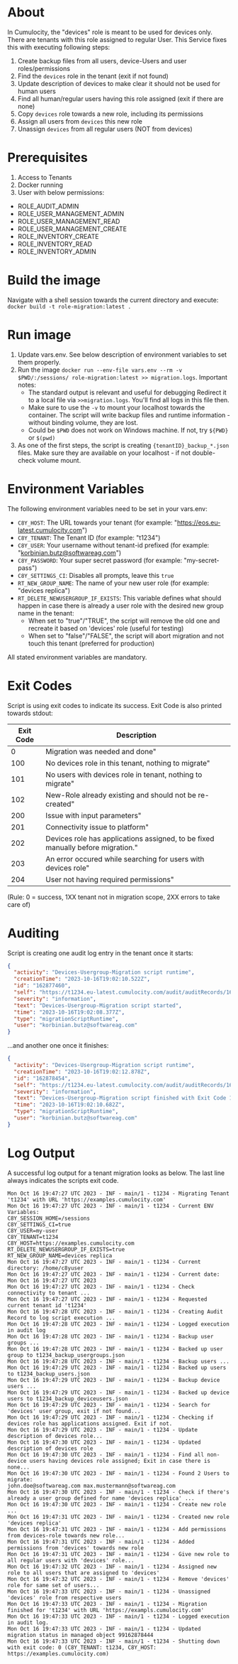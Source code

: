 # About

In Cumulocity, the "devices" role is meant to be used for devices only. There are tenants with this role assigned to regular User. This Service fixes this with executing following steps:

1. Create backup files from all users, device-Users and user roles/permissions
2. Find the `devices` role in the tenant (exit if not found)
3. Update description of devices to make clear it should not be used for human users
4. Find all human/regular users having this role assigned (exit if there are none)
5. Copy `devices` role towards a new role, including its permissions
6. Assign all users from `devices` this new role
7. Unassign `devices` from all regular users (NOT from devices)

# Prerequisites

1. Access to Tenants
2. Docker running
3. User with below permissions:

* ROLE_AUDIT_ADMIN
* ROLE_USER_MANAGEMENT_ADMIN
* ROLE_USER_MANAGEMENT_READ
* ROLE_USER_MANAGEMENT_CREATE
* ROLE_INVENTORY_CREATE
* ROLE_INVENTORY_READ
* ROLE_INVENTORY_ADMIN



# Build the image

Navigate with a shell session towards the current directory and execute: `docker build -t role-migration:latest .`

# Run image

1. Update vars.env. See below description of environment variables to set them properly.
2. Run the image `docker run --env-file vars.env --rm -v $PWD/:/sessions/ role-migration:latest >> migration.logs`. Important notes:
   - The standard output is relevant and useful for debugging Redirect it to a local file via `>>migration.logs`. You'll find all logs in this file then.
   - Make sure to use the `-v` to mount your localhost towards the container. The script will write backup files and runtime information - without binding volume, they are lost.
   - Could be `$PWD` does not work on Windows machine. If not, try `${PWD}` or `$(pwd)`
3. As one of the first steps, the script is creating `{tenantID}_backup_*.json` files. Make sure they are available on your localhost - if not double-check volume mount.

# Environment Variables

The following environment variables need to be set in your vars.env:

- `C8Y_HOST`: The URL towards your tenant (for example: "https://eos.eu-latest.cumulocity.com")
- `C8Y_TENANT`: The Tenant ID (for example: "t1234")
- `C8Y_USER`: Your username without tenant-id prefixed (for example: "korbinian.butz@softwareag.com")
- `C8Y_PASSWORD`: Your super secret password (for example: "my-secret-pass")
- `C8Y_SETTINGS_CI`: Disables all prompts, leave this `true`
- `RT_NEW_GROUP_NAME`: The name of your new user role (for example: "devices replica")
- `RT_DELETE_NEWUSERGROUP_IF_EXISTS`: This variable defines what should happen in case there is already a user role with the desired new group name in the tenant:
  - When set to "true"/"TRUE", the script will remove the old one and recreate it based on 'devices' role (useful for testing)
  - When set to "false"/"FALSE", the script will abort migration and not touch this tenant (preferred for production)

All stated environment variables are mandatory.

# Exit Codes

Script is using exit codes to indicate its success. Exit Code is also printed towards stdout:

| Exit Code | Description                                                                     |
|-----------|---------------------------------------------------------------------------------|
| 0         | Migration was needed and done"                                                  |
| 100       | No devices role in this tenant, nothing to migrate"                             |
| 101       | No users with devices role in tenant, nothing to migrate"                       |
| 102       | New-Role already existing and should not be re-created"                         |
| 200       | Issue with input parameters"                                                    |
| 201       | Connectivity issue to platform"                                                 |
| 202       | Devices role has applications assigned, to be fixed manually before migration." |
| 203       | An error occured while searching for users with devices role"                   |
| 204       | User not having required permissions"                                           |

(Rule: 0 = success, 1XX tenant not in migration scope, 2XX errors to take care of)

# Auditing

Script is creating one audit log entry in the tenant once it starts:

```json
{
  "activity": "Devices-Usergroup-Migration script runtime",
  "creationTime": "2023-10-16T19:02:10.522Z",
  "id": "162877460",
  "self": "https://t1234.eu-latest.cumulocity.com/audit/auditRecords/162877460",
  "severity": "information",
  "text": "Devices-Usergroup-Migration script started",
  "time": "2023-10-16T19:02:08.377Z",
  "type": "migrationScriptRuntime",
  "user": "korbinian.butz@softwareag.com"
}
```

...and another one once it finishes:

```json
{
  "activity": "Devices-Usergroup-Migration script runtime",
  "creationTime": "2023-10-16T19:02:12.878Z",
  "id": "162878454",
  "self": "https://t1234.eu-latest.cumulocity.com/audit/auditRecords/162878454",
  "severity": "information",
  "text": "Devices-Usergroup-Migration script finished with Exit Code 101",
  "time": "2023-10-16T19:02:10.682Z",
  "type": "migrationScriptRuntime",
  "user": "korbinian.butz@softwareag.com"
}
```
# Log Output

A successful log output for a tenant migration looks as below. The last line always indicates the scripts exit code.

```
Mon Oct 16 19:47:27 UTC 2023 - INF - main/1 - t1234 - Migrating Tenant 't1234' with URL 'https://examples.cumulocity.com'
Mon Oct 16 19:47:27 UTC 2023 - INF - main/1 - t1234 - Current ENV Variables:
C8Y_SESSION_HOME=/sessions
C8Y_SETTINGS_CI=true
C8Y_USER=my-user
C8Y_TENANT=t1234
C8Y_HOST=https://examples.cumulocity.com
RT_DELETE_NEWUSERGROUP_IF_EXISTS=true
RT_NEW_GROUP_NAME=devices replica
Mon Oct 16 19:47:27 UTC 2023 - INF - main/1 - t1234 - Current directory: /home/c8yuser
Mon Oct 16 19:47:27 UTC 2023 - INF - main/1 - t1234 - Current date: Mon Oct 16 19:47:27 UTC 2023
Mon Oct 16 19:47:27 UTC 2023 - INF - main/1 - t1234 - Check connectivity to tenant ...
Mon Oct 16 19:47:27 UTC 2023 - INF - main/1 - t1234 - Requested current tenant id 't1234'
Mon Oct 16 19:47:28 UTC 2023 - INF - main/1 - t1234 - Creating Audit Record to log script execution ...
Mon Oct 16 19:47:28 UTC 2023 - INF - main/1 - t1234 - Logged execution in audit log
Mon Oct 16 19:47:28 UTC 2023 - INF - main/1 - t1234 - Backup user groups ...
Mon Oct 16 19:47:28 UTC 2023 - INF - main/1 - t1234 - Backed up user group to t1234_backup_usergroups.json
Mon Oct 16 19:47:28 UTC 2023 - INF - main/1 - t1234 - Backup users ...
Mon Oct 16 19:47:29 UTC 2023 - INF - main/1 - t1234 - Backed up users to t1234_backup_users.json
Mon Oct 16 19:47:29 UTC 2023 - INF - main/1 - t1234 - Backup device users ...
Mon Oct 16 19:47:29 UTC 2023 - INF - main/1 - t1234 - Backed up device users to t1234_backup_deviceusers.json
Mon Oct 16 19:47:29 UTC 2023 - INF - main/1 - t1234 - Search for 'devices' user group, exit if not found...
Mon Oct 16 19:47:29 UTC 2023 - INF - main/1 - t1234 - Checking if devices role has applications assigned. Exit if not.
Mon Oct 16 19:47:29 UTC 2023 - INF - main/1 - t1234 - Update description of devices role...
Mon Oct 16 19:47:30 UTC 2023 - INF - main/1 - t1234 - Updated description of devices role
Mon Oct 16 19:47:30 UTC 2023 - INF - main/1 - t1234 - Find all non-device users having devices role assigned; Exit in case there is none...
Mon Oct 16 19:47:30 UTC 2023 - INF - main/1 - t1234 - Found 2 Users to migrate:
john.doe@softwareag.com max.mustermann@softwareag.com
Mon Oct 16 19:47:30 UTC 2023 - INF - main/1 - t1234 - Check if there's already a user group defined for name 'devices replica' ...
Mon Oct 16 19:47:30 UTC 2023 - INF - main/1 - t1234 - Create new role ...
Mon Oct 16 19:47:31 UTC 2023 - INF - main/1 - t1234 - Created new role 'devices replica'
Mon Oct 16 19:47:31 UTC 2023 - INF - main/1 - t1234 - Add permissions from devices-role towards new role...
Mon Oct 16 19:47:31 UTC 2023 - INF - main/1 - t1234 - Added permissions from 'devices' towards new role
Mon Oct 16 19:47:31 UTC 2023 - INF - main/1 - t1234 - Give new role to all regular users with 'devices' role...
Mon Oct 16 19:47:32 UTC 2023 - INF - main/1 - t1234 - Assigned new role to all users that are assigned to 'devices'
Mon Oct 16 19:47:32 UTC 2023 - INF - main/1 - t1234 - Remove 'devices' role for same set of users...
Mon Oct 16 19:47:33 UTC 2023 - INF - main/1 - t1234 - Unassigned 'devices' role from respective users
Mon Oct 16 19:47:33 UTC 2023 - INF - main/1 - t1234 - Migration finished for 't1234' with URL 'https://exampls.cumulocity.com'
Mon Oct 16 19:47:33 UTC 2023 - INF - main/1 - t1234 - Logged execution in audit log.
Mon Oct 16 19:47:33 UTC 2023 - INF - main/1 - t1234 - Updated migration status in managed object 99162878444
Mon Oct 16 19:47:33 UTC 2023 - INF - main/1 - t1234 - Shutting down with exit code: 0 (C8Y_TENANT: t1234, C8Y_HOST: https://examples.cumulocity.com)
```